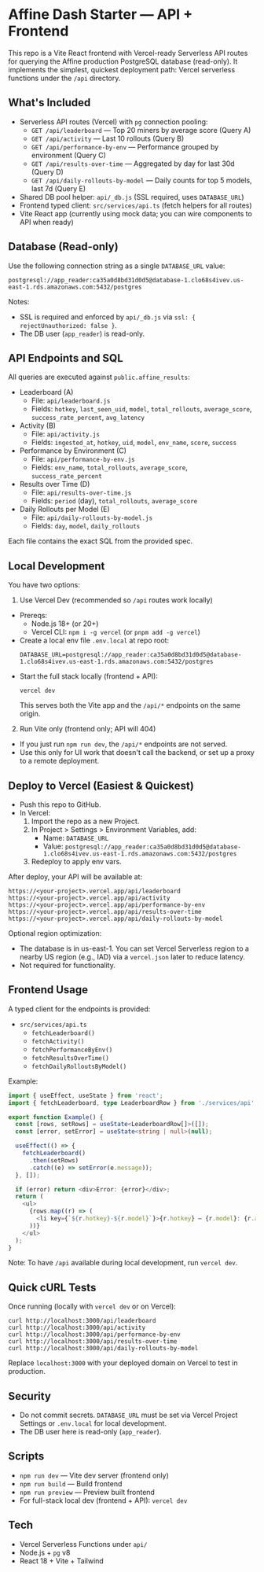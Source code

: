 # Affine Dash Starter — API + Frontend

This repo is a Vite React frontend with Vercel-ready Serverless API routes for querying the Affine production PostgreSQL database (read-only). It implements the simplest, quickest deployment path: Vercel serverless functions under the `/api` directory.

## What&#39;s Included

- Serverless API routes (Vercel) with `pg` connection pooling:
  - `GET /api/leaderboard` — Top 20 miners by average score (Query A)
  - `GET /api/activity` — Last 10 rollouts (Query B)
  - `GET /api/performance-by-env` — Performance grouped by environment (Query C)
  - `GET /api/results-over-time` — Aggregated by day for last 30d (Query D)
  - `GET /api/daily-rollouts-by-model` — Daily counts for top 5 models, last 7d (Query E)
- Shared DB pool helper: `api/_db.js` (SSL required, uses `DATABASE_URL`)
- Frontend typed client: `src/services/api.ts` (fetch helpers for all routes)
- Vite React app (currently using mock data; you can wire components to API when ready)

## Database (Read-only)

Use the following connection string as a single `DATABASE_URL` value:

```
postgresql://app_reader:ca35a0d8bd31d0d5@database-1.clo68s4ivev.us-east-1.rds.amazonaws.com:5432/postgres
```

Notes:
- SSL is required and enforced by `api/_db.js` via `ssl: { rejectUnauthorized: false }`.
- The DB user (`app_reader`) is read-only.

## API Endpoints and SQL

All queries are executed against `public.affine_results`:

- Leaderboard (A)
  - File: `api/leaderboard.js`
  - Fields: `hotkey`, `last_seen_uid`, `model`, `total_rollouts`, `average_score`, `success_rate_percent`, `avg_latency`
- Activity (B)
  - File: `api/activity.js`
  - Fields: `ingested_at`, `hotkey`, `uid`, `model`, `env_name`, `score`, `success`
- Performance by Environment (C)
  - File: `api/performance-by-env.js`
  - Fields: `env_name`, `total_rollouts`, `average_score`, `success_rate_percent`
- Results over Time (D)
  - File: `api/results-over-time.js`
  - Fields: `period` (day), `total_rollouts`, `average_score`
- Daily Rollouts per Model (E)
  - File: `api/daily-rollouts-by-model.js`
  - Fields: `day`, `model`, `daily_rollouts`

Each file contains the exact SQL from the provided spec.

## Local Development

You have two options:

1) Use Vercel Dev (recommended so `/api` routes work locally)
- Prereqs:
  - Node.js 18+ (or 20+)
  - Vercel CLI: `npm i -g vercel` (or `pnpm add -g vercel`)
- Create a local env file `.env.local` at repo root:
  ```
  DATABASE_URL=postgresql://app_reader:ca35a0d8bd31d0d5@database-1.clo68s4ivev.us-east-1.rds.amazonaws.com:5432/postgres
  ```
- Start the full stack locally (frontend + API):
  ```
  vercel dev
  ```
  This serves both the Vite app and the `/api/*` endpoints on the same origin.

2) Run Vite only (frontend only; API will 404)
- If you just run `npm run dev`, the `/api/*` endpoints are not served.
- Use this only for UI work that doesn&#39;t call the backend, or set up a proxy to a remote deployment.

## Deploy to Vercel (Easiest & Quickest)

- Push this repo to GitHub.
- In Vercel:
  1. Import the repo as a new Project.
  2. In Project > Settings > Environment Variables, add:
     - Name: `DATABASE_URL`
     - Value: `postgresql://app_reader:ca35a0d8bd31d0d5@database-1.clo68s4ivev.us-east-1.rds.amazonaws.com:5432/postgres`
  3. Redeploy to apply env vars.

After deploy, your API will be available at:
```
https://<your-project>.vercel.app/api/leaderboard
https://<your-project>.vercel.app/api/activity
https://<your-project>.vercel.app/api/performance-by-env
https://<your-project>.vercel.app/api/results-over-time
https://<your-project>.vercel.app/api/daily-rollouts-by-model
```

Optional region optimization:
- The database is in us-east-1. You can set Vercel Serverless region to a nearby US region (e.g., IAD) via a `vercel.json` later to reduce latency.
- Not required for functionality.

## Frontend Usage

A typed client for the endpoints is provided:
- `src/services/api.ts`
  - `fetchLeaderboard()`
  - `fetchActivity()`
  - `fetchPerformanceByEnv()`
  - `fetchResultsOverTime()`
  - `fetchDailyRolloutsByModel()`

Example:
```ts
import { useEffect, useState } from 'react';
import { fetchLeaderboard, type LeaderboardRow } from './services/api';

export function Example() {
  const [rows, setRows] = useState<LeaderboardRow[]>([]);
  const [error, setError] = useState<string | null>(null);

  useEffect(() => {
    fetchLeaderboard()
      .then(setRows)
      .catch((e) => setError(e.message));
  }, []);

  if (error) return <div>Error: {error}</div>;
  return (
    <ul>
      {rows.map((r) => (
        <li key={`${r.hotkey}-${r.model}`}>{r.hotkey} — {r.model}: {r.average_score.toFixed(3)}</li>
      ))}
    </ul>
  );
}
```

Note: To have `/api` available during local development, run `vercel dev`.

## Quick cURL Tests

Once running (locally with `vercel dev` or on Vercel):

```
curl http://localhost:3000/api/leaderboard
curl http://localhost:3000/api/activity
curl http://localhost:3000/api/performance-by-env
curl http://localhost:3000/api/results-over-time
curl http://localhost:3000/api/daily-rollouts-by-model
```

Replace `localhost:3000` with your deployed domain on Vercel to test in production.

## Security

- Do not commit secrets. `DATABASE_URL` must be set via Vercel Project Settings or `.env.local` for local development.
- The DB user here is read-only (`app_reader`).

## Scripts

- `npm run dev` — Vite dev server (frontend only)
- `npm run build` — Build frontend
- `npm run preview` — Preview built frontend
- For full-stack local dev (frontend + API): `vercel dev`

## Tech

- Vercel Serverless Functions under `api/`
- Node.js + `pg` v8
- React 18 + Vite + Tailwind
